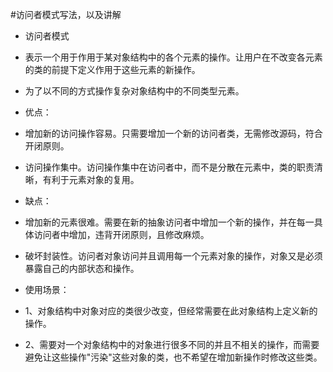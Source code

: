 #访问者模式写法，以及讲解

- 访问者模式
- 表示一个用于作用于某对象结构中的各个元素的操作。让用户在不改变各元素的类的前提下定义作用于这些元素的新操作。
- 为了以不同的方式操作复杂对象结构中的不同类型元素。

- 优点： 
- 增加新的访问操作容易。只需要增加一个新的访问者类，无需修改源码，符合开闭原则。
- 访问操作集中。访问操作集中在访问者中，而不是分散在元素中，类的职责清晰，有利于元素对象的复用。
- 缺点： 
- 增加新的元素很难。需要在新的抽象访问者中增加一个新的操作，并在每一具体访问者中增加，违背开闭原则，且修改麻烦。
- 破坏封装性。访问者对象访问并且调用每一个元素对象的操作，对象又是必须暴露自己的内部状态和操作。
  
- 使用场景：
 - 1、对象结构中对象对应的类很少改变，但经常需要在此对象结构上定义新的操作。
 - 2、需要对一个对象结构中的对象进行很多不同的并且不相关的操作，而需要避免让这些操作"污染"这些对象的类，也不希望在增加新操作时修改这些类。
